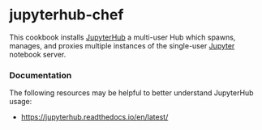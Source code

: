 # jupyterhub-chef

This cookbook installs [JupyterHub](https://github.com/jupyterhub/jupyterhub) a multi-user Hub which spawns, manages, and proxies multiple instances of the single-user [Jupyter](http://jupyter.org/) notebook server.

### Documentation

The following resources may be helpful to better understand JupyterHub usage:

- https://jupyterhub.readthedocs.io/en/latest/
